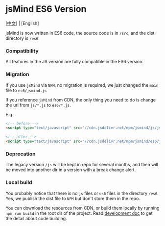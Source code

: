 # jsMind ES6 Version

[[中文](README.md)] | [English]

jsMind is now written in ES6 code, the source code is in `/src`, and the dist directory is `/es6`.


### Compatibility

All features in the JS version are fully compatible in the ES6 version.

### Migration

If you use `jsMind` via `NPM`, no migration is required, we just changed the `main` file to `es6/jsmind.js`

If you reference `jsMind` from CDN, the only thing you need to do is change the url from `js/*.js` to `es6/*.js`.

E.g.

```html
<!-- before -->
<script type="text/javascript" src="//cdn.jsdelivr.net/npm/jsmind/js/jsmind.js"></script>

<!-- after -->
<script type="text/javascript" src="//cdn.jsdelivr.net/npm/jsmind/es6/jsmind.js"></script>
```

### Deprecation

The legacy version `/js` will be kept in repo for several months, and then will be moved into another dir in a version with a break change alert.

### Local build

You probably notice that there is no `js` files or `es6` files in the directory `/es6`. Yes, we publish the dist file to `NPM` but don't store them in the repo. 

You can download the resources from CDN, or build them locally by running `npm run build` in the root dir of the project. Read [development doc](../docs/en/5.development.md) to get the detail about code building.

